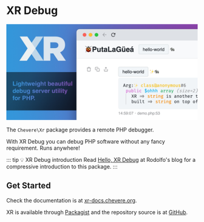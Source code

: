 # XR Debug

![XR](../src/packages/xr/xr-social.jpg)

The `Chevere\Xr` package provides a remote PHP debugger.

With XR Debug you can debug PHP software without any fancy requirement. Runs anywhere!

::: tip 💡 XR Debug introduction
 Read [Hello, XR Debug](https://rodolfoberrios.com/2022/01/06/hello-xr/) at Rodolfo's blog for a compressive introduction to this package.
:::

## Get Started

Check the documentation is at [xr-docs.chevere.org](https://xr-docs.chevere.org/).

XR is available through [Packagist](https://packagist.org/packages/chevere/xr) and the repository source is at [GitHub](https://github.com/chevere/xr).
